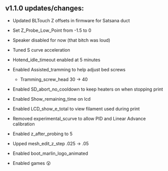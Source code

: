 ## v1.1.0 updates/changes:
  - Updated BLTouch Z offsets in firmware for Satsana duct
  
  - Set Z_Probe_Low_Point from -1.5 to 0
  
  - Speaker disabled for now (that bitch was loud)
  
  - Tuned S curve acceleration
  
  - Hotend_idle_timeout enabled at 5 minutes
  
  - Enabled Assisted_tramming to help adjust bed screws
    - Tramming_screw_head 30 -> 40
    
  - Enabled SD_abort_no_cooldown to keep heaters on when stopping print
  
  - Enabled Show_remaining_time on lcd
  
  - Enabled LCD_show_e_total to view filament used during print
  
  - Removed experimental_scurve to allow PID and Linear Advance calibration
  
  - Enabled z_after_probing to 5
  
  - Upped mesh_edit_z_step .025 -> .05
  
  - Enabled boot_marlin_logo_animated
  
  - Enabled games :open_mouth:
	

	

